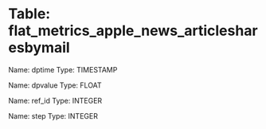 Table: flat_metrics_apple_news_articlesharesbymail
==================================================

Name: dptime
Type: TIMESTAMP

Name: dpvalue
Type: FLOAT

Name: ref_id
Type: INTEGER

Name: step
Type: INTEGER

